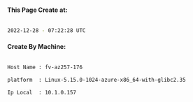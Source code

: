 
   
#### This Page Create at:

```bash

2022-12-28 - 07:22:28 UTC

```

#### Create By Machine:

```bash

Host Name : fv-az257-176

platform  : Linux-5.15.0-1024-azure-x86_64-with-glibc2.35

Ip Local  : 10.1.0.157

```

